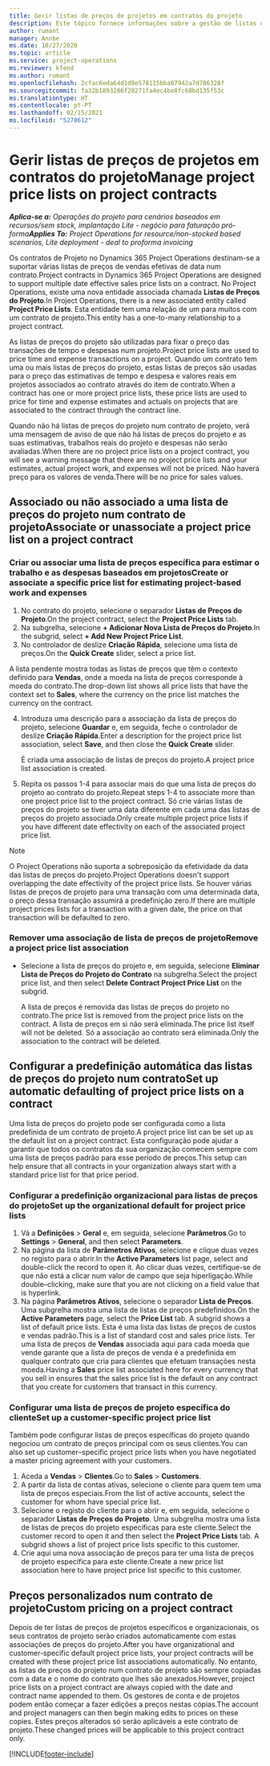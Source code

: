 ```yaml
---
title: Gerir listas de preços de projetos em contratos do projeto
description: Este tópico fornece informações sobre a gestão de listas de preços do projeto em contratos do projeto.
author: rumant
manager: Annbe
ms.date: 10/27/2020
ms.topic: article
ms.service: project-operations
ms.reviewer: kfend
ms.author: rumant
ms.openlocfilehash: 2cfac6eda64d1d8e578115bba07942a7d786328f
ms.sourcegitcommit: fa32b1893286f20271fa4ec4be8fc68bd135f53c
ms.translationtype: HT
ms.contentlocale: pt-PT
ms.lasthandoff: 02/15/2021
ms.locfileid: "5278612"
---
```

# <a name="manage-project-price-lists-on-project-contracts"></a><span data-ttu-id="e462c-103">Gerir listas de preços de projetos em contratos do projeto</span><span class="sxs-lookup"><span data-stu-id="e462c-103">Manage project price lists on project contracts</span></span>

<span data-ttu-id="e462c-104">_**Aplica-se a:** Operações do projeto para cenários baseados em recursos/sem stock, implantação Lite - negócio para faturação pró-forma_</span><span class="sxs-lookup"><span data-stu-id="e462c-104">_**Applies To:** Project Operations for resource/non-stocked based scenarios, Lite deployment - deal to proforma invoicing_</span></span>

<span data-ttu-id="e462c-105">Os contratos de Projeto no Dynamics 365 Project Operations destinam-se a suportar várias listas de preços de vendas efetivas de data num contrato.</span><span class="sxs-lookup"><span data-stu-id="e462c-105">Project contracts in Dynamics 365 Project Operations are designed to support multiple date effective sales price lists on a contract.</span></span> <span data-ttu-id="e462c-106">No Project Operations, existe uma nova entidade associada chamada **Listas de Preços do Projeto**.</span><span class="sxs-lookup"><span data-stu-id="e462c-106">In Project Operations, there is a new associated entity called **Project Price Lists**.</span></span> <span data-ttu-id="e462c-107">Esta entidade tem uma relação de um para muitos com um contrato de projeto.</span><span class="sxs-lookup"><span data-stu-id="e462c-107">This entity has a one-to-many relationship to a project contract.</span></span>

<span data-ttu-id="e462c-108">As listas de preços do projeto são utilizadas para fixar o preço das transações de tempo e despesas num projeto.</span><span class="sxs-lookup"><span data-stu-id="e462c-108">Project price lists are used to price time and expense transactions on a project.</span></span> <span data-ttu-id="e462c-109">Quando um contrato tem uma ou mais listas de preços do projeto, estas listas de preços são usadas para o preço das estimativas de tempo e despesa e valores reais em projetos associados ao contrato através do item de contrato.</span><span class="sxs-lookup"><span data-stu-id="e462c-109">When a contract has one or more project price lists, these price lists are used to price for time and expense estimates and actuals on projects that are associated to the contract through the contract line.</span></span>

<span data-ttu-id="e462c-110">Quando não há listas de preços do projeto num contrato de projeto, verá uma mensagem de aviso de que não há listas de preços do projeto e as suas estimativas, trabalhos reais do projeto e despesas não serão avaliadas.</span><span class="sxs-lookup"><span data-stu-id="e462c-110">When there are no project price lists on a project contract, you will see a warning message that there are no project price lists and your estimates, actual project work, and expenses will not be priced.</span></span> <span data-ttu-id="e462c-111">Não haverá preço para os valores de venda.</span><span class="sxs-lookup"><span data-stu-id="e462c-111">There will be no price for sales values.</span></span>

## <a name="associate-or-unassociate-a-project-price-list-on-a-project-contract"></a><span data-ttu-id="e462c-112">Associado ou não associado a uma lista de preços do projeto num contrato de projeto</span><span class="sxs-lookup"><span data-stu-id="e462c-112">Associate or unassociate a project price list on a project contract</span></span>

### <a name="create-or-associate-a-specific-price-list-for-estimating-project-based-work-and-expenses"></a><span data-ttu-id="e462c-113">Criar ou associar uma lista de preços específica para estimar o trabalho e as despesas baseados em projetos</span><span class="sxs-lookup"><span data-stu-id="e462c-113">Create or associate a specific price list for estimating project-based work and expenses</span></span>

1. <span data-ttu-id="e462c-114">No contrato do projeto, selecione o separador **Listas de Preços do Projeto**.</span><span class="sxs-lookup"><span data-stu-id="e462c-114">On the project contract, select the **Project Price Lists** tab.</span></span>
2. <span data-ttu-id="e462c-115">Na subgrelha, selecione **+ Adicionar Nova Lista de Preços do Projeto**.</span><span class="sxs-lookup"><span data-stu-id="e462c-115">In the subgrid, select **+ Add New Project Price List**.</span></span>
3. <span data-ttu-id="e462c-116">No controlador de deslize **Criação Rápida**, selecione uma lista de preços.</span><span class="sxs-lookup"><span data-stu-id="e462c-116">On the **Quick Create** slider, select a price list.</span></span> 

  <span data-ttu-id="e462c-117">A lista pendente mostra todas as listas de preços que têm o contexto definido para **Vendas**, onde a moeda na lista de preços corresponde à moeda do contrato.</span><span class="sxs-lookup"><span data-stu-id="e462c-117">The drop-down list shows all price lists that have the context set to **Sales**, where the currency on the price list matches the currency on the contract.</span></span>
  
4. <span data-ttu-id="e462c-118">Introduza uma descrição para a associação da lista de preços do projeto, selecione **Guardar** e, em seguida, feche o controlador de deslize **Criação Rápida**.</span><span class="sxs-lookup"><span data-stu-id="e462c-118">Enter a description for the project price list association, select **Save**, and then close the **Quick Create** slider.</span></span>

   <span data-ttu-id="e462c-119">É criada uma associação de listas de preços do projeto.</span><span class="sxs-lookup"><span data-stu-id="e462c-119">A project price list association is created.</span></span>
   
5. <span data-ttu-id="e462c-120">Repita os passos 1-4 para associar mais do que uma lista de preços do projeto ao contrato do projeto.</span><span class="sxs-lookup"><span data-stu-id="e462c-120">Repeat steps 1-4 to associate more than one project price list to the project contract.</span></span> <span data-ttu-id="e462c-121">Só crie várias listas de preços do projeto se tiver uma data diferente em cada uma das listas de preços do projeto associada.</span><span class="sxs-lookup"><span data-stu-id="e462c-121">Only create multiple project price lists if you have different date effectivity on each of the associated project price list.</span></span>

> [!NOTE]
> <span data-ttu-id="e462c-122">O Project Operations não suporta a sobreposição da efetividade da data das listas de preços do projeto.</span><span class="sxs-lookup"><span data-stu-id="e462c-122">Project Operations doesn't support overlapping the date effectivity of the project price lists.</span></span> <span data-ttu-id="e462c-123">Se houver várias listas de preços de projeto para uma transação com uma determinada data, o preço dessa transação assumirá a predefinição zero.</span><span class="sxs-lookup"><span data-stu-id="e462c-123">If there are multiple project prices lists for a transaction with a given date, the price on that transaction will be defaulted to zero.</span></span>

### <a name="remove-a-project-price-list-association"></a><span data-ttu-id="e462c-124">Remover uma associação de lista de preços de projeto</span><span class="sxs-lookup"><span data-stu-id="e462c-124">Remove a project price list association</span></span>

- <span data-ttu-id="e462c-125">Selecione a lista de preços do projeto e, em seguida, selecione **Eliminar Lista de Preços do Projeto do Contrato** na subgrelha.</span><span class="sxs-lookup"><span data-stu-id="e462c-125">Select the project price list, and then select **Delete Contract Project Price List** on the subgrid.</span></span> 

  <span data-ttu-id="e462c-126">A lista de preços é removida das listas de preços do projeto no contrato.</span><span class="sxs-lookup"><span data-stu-id="e462c-126">The price list is removed from the project price lists on the contract.</span></span> <span data-ttu-id="e462c-127">A lista de preços em si não será eliminada.</span><span class="sxs-lookup"><span data-stu-id="e462c-127">The price list itself will not be deleted.</span></span> <span data-ttu-id="e462c-128">Só a associação ao contrato será eliminada.</span><span class="sxs-lookup"><span data-stu-id="e462c-128">Only the association to the contract will be deleted.</span></span>

## <a name="set-up-automatic-defaulting-of-project-price-lists-on-a-contract"></a><span data-ttu-id="e462c-129">Configurar a predefinição automática das listas de preços do projeto num contrato</span><span class="sxs-lookup"><span data-stu-id="e462c-129">Set up automatic defaulting of project price lists on a contract</span></span>

<span data-ttu-id="e462c-130">Uma lista de preços do projeto pode ser configurada como a lista predefinida de um contrato de projeto.</span><span class="sxs-lookup"><span data-stu-id="e462c-130">A project price list can be set up as the default list on a project contract.</span></span> <span data-ttu-id="e462c-131">Esta configuração pode ajudar a garantir que todos os contratos da sua organização comecem sempre com uma lista de preços padrão para esse período de preços.</span><span class="sxs-lookup"><span data-stu-id="e462c-131">This setup can help ensure that all contracts in your organization always start with a standard price list for that price period.</span></span>

### <a name="set-up-the-organizational-default-for-project-price-lists"></a><span data-ttu-id="e462c-132">Configurar a predefinição organizacional para listas de preços do projeto</span><span class="sxs-lookup"><span data-stu-id="e462c-132">Set up the organizational default for project price lists</span></span>

1. <span data-ttu-id="e462c-133">Vá a **Definições** > **Geral** e, em seguida, selecione **Parâmetros**.</span><span class="sxs-lookup"><span data-stu-id="e462c-133">Go to **Settings** > **General**, and then select **Parameters**.</span></span>
2. <span data-ttu-id="e462c-134">Na página da lista de **Parâmetros Ativos**, selecione e clique duas vezes no registo para o abrir.</span><span class="sxs-lookup"><span data-stu-id="e462c-134">In the **Active Parameters** list page, select and double-click the record to open it.</span></span> <span data-ttu-id="e462c-135">Ao clicar duas vezes, certifique-se de que não está a clicar num valor de campo que seja hiperligação.</span><span class="sxs-lookup"><span data-stu-id="e462c-135">While double–clicking, make sure that you are not clicking on a field value that is hyperlink.</span></span> 
3. <span data-ttu-id="e462c-136">Na página **Parâmetros Ativos**, selecione o separador **Lista de Preços**. Uma subgrelha mostra uma lista de listas de preços predefinidos.</span><span class="sxs-lookup"><span data-stu-id="e462c-136">On the **Active Parameters** page, select the **Price List** tab. A subgrid shows a list of default price lists.</span></span> <span data-ttu-id="e462c-137">Esta é uma lista das listas de preços de custos e vendas padrão.</span><span class="sxs-lookup"><span data-stu-id="e462c-137">This is a list of standard cost and sales price lists.</span></span> <span data-ttu-id="e462c-138">Ter uma lista de preços de **Vendas** associada aqui para cada moeda que vende garante que a lista de preços de venda é a predefinida em qualquer contrato que cria para clientes que efetuam transações nesta moeda.</span><span class="sxs-lookup"><span data-stu-id="e462c-138">Having a **Sales** price list associated here for every currency that you sell in ensures that the sales price list is the default on any contract that you create for customers that transact in this currency.</span></span>

### <a name="set-up-a-customer-specific-project-price-list"></a><span data-ttu-id="e462c-139">Configurar uma lista de preços de projeto específica do cliente</span><span class="sxs-lookup"><span data-stu-id="e462c-139">Set up a customer-specific project price list</span></span>

<span data-ttu-id="e462c-140">Também pode configurar listas de preços específicas do projeto quando negociou um contrato de preços principal com os seus clientes.</span><span class="sxs-lookup"><span data-stu-id="e462c-140">You can also set up customer–specific project price lists when you have negotiated a master pricing agreement with your customers.</span></span>

1. <span data-ttu-id="e462c-141">Aceda a **Vendas** > **Clientes**.</span><span class="sxs-lookup"><span data-stu-id="e462c-141">Go to **Sales** > **Customers**.</span></span>
2. <span data-ttu-id="e462c-142">A partir da lista de contas ativas, selecione o cliente para quem tem uma lista de preços especiais.</span><span class="sxs-lookup"><span data-stu-id="e462c-142">From the list of active accounts, select the customer for whom have special price list.</span></span>
3. <span data-ttu-id="e462c-143">Selecione o registo do cliente para o abrir e, em seguida, selecione o separador **Listas de Preços do Projeto**. Uma subgrelha mostra uma lista de listas de preços do projeto específicas para este cliente.</span><span class="sxs-lookup"><span data-stu-id="e462c-143">Select the customer record to open it and then select the **Project Price Lists** tab. A subgrid shows a list of project price lists specific to this customer.</span></span> 
4. <span data-ttu-id="e462c-144">Crie aqui uma nova associação de preços para ter uma lista de preços de projeto específica para este cliente.</span><span class="sxs-lookup"><span data-stu-id="e462c-144">Create a new price list association here to have project price list specific to this customer.</span></span>

## <a name="custom-pricing-on-a-project-contract"></a><span data-ttu-id="e462c-145">Preços personalizados num contrato de projeto</span><span class="sxs-lookup"><span data-stu-id="e462c-145">Custom pricing on a project contract</span></span>

<span data-ttu-id="e462c-146">Depois de ter listas de preços de projetos específicos e organizacionais, os seus contratos de projeto serão criados automaticamente com estas associações de preços do projeto.</span><span class="sxs-lookup"><span data-stu-id="e462c-146">After you have organizational and customer-specific default project price lists, your project contracts will be created with these project price list associations automatically.</span></span> <span data-ttu-id="e462c-147">No entanto, as listas de preços do projeto num contrato de projeto são sempre copiadas com a data e o nome do contrato que lhes são anexados.</span><span class="sxs-lookup"><span data-stu-id="e462c-147">However, project price lists on a project contract are always copied with the date and contract name appended to them.</span></span> <span data-ttu-id="e462c-148">Os gestores de conta e de projetos podem então começar a fazer edições a preços nestas cópias.</span><span class="sxs-lookup"><span data-stu-id="e462c-148">The account and project managers can then begin making edits to prices on these copies.</span></span> <span data-ttu-id="e462c-149">Estes preços alterados só serão aplicáveis a este contrato de projeto.</span><span class="sxs-lookup"><span data-stu-id="e462c-149">These changed prices will be applicable to this project contract only.</span></span>


[!INCLUDE[footer-include](../includes/footer-banner.md)]